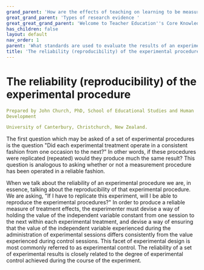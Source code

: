 ```yaml
---
grand_parent: 'How are the effects of teaching on learning to be measured? '
great_grand_parent: 'Types of research evidence '
great_great_grand_parent: 'Welcome to Teacher Education''s Core Knowledge and Skills.'
has_children: false
layout: default
nav_order: 1
parent: 'What standards are used to evaluate the results of an experimental analysis? '
title: 'The reliability (reproducibility) of the experimental procedure '
---
```

# The reliability (reproducibility) of the experimental procedure


```yaml
Prepared by John Church, PhD, School of Educational Studies and Human
Development

University of Canterbury, Christchurch, New Zealand.
```


The first question which may be asked of a set of experimental
procedures is the question "Did each experimental treatment operate in a
consistent fashion from one occasion to the next?" In other words, if
these procedures were replicated (repeated) would they produce much the
same result? This question is analogous to asking whether or not a
measurement procedure has been operated in a reliable fashion.

When we talk about the reliability of an experimental procedure we are,
in essence, talking about the reproducibility of that experimental
procedure. We are asking, "If I have to replicate this experiment, will
I be able to reproduce the experimental procedures?" In order to produce
a reliable measure of treatment effects, the experimenter must devise a
way of holding the value of the independent variable constant from one
session to the next within each experimental treatment, and devise a way
of ensuring that the value of the independent variable experienced
during the administration of experimental sessions differs consistently
from the value experienced during control sessions. This facet of
experimental design is most commonly referred to as experimental
control. The reliability of a set of experimental results is closely
related to the degree of experimental control achieved during the course
of the experiment.
